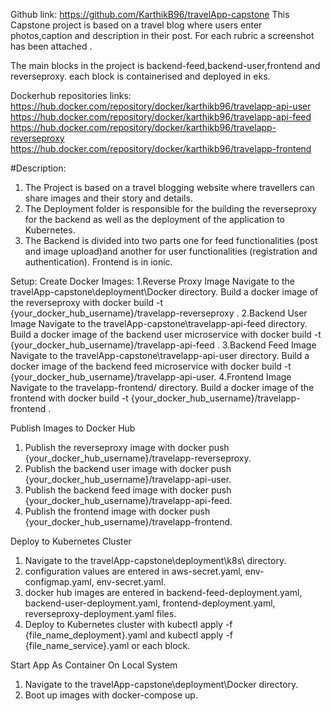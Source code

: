 Github link: https://github.com/KarthikB96/travelApp-capstone
This Capstone project is based on a travel blog where users enter photos,caption and description in their post. For each rubric a screenshot has been attached .

The main blocks in the project is backend-feed,backend-user,frontend and reverseproxy. each block is containerised and deployed in eks.

Dockerhub repositories links:
https://hub.docker.com/repository/docker/karthikb96/travelapp-api-user
https://hub.docker.com/repository/docker/karthikb96/travelapp-api-feed
https://hub.docker.com/repository/docker/karthikb96/travelapp-reverseproxy
https://hub.docker.com/repository/docker/karthikb96/travelapp-frontend

#Description:
1. The Project is based on a travel blogging website where travellers can share images and their story and details.
2. The Deployment folder is responsible for the building the reverseproxy for the backend as well as the deployment of the application to Kubernetes.
3. The Backend is divided into two parts one for feed functionalities (post and image upload)and another for user functionalities (registration and authentication). Frontend is in ionic.

Setup:
Create Docker Images:
1.Reverse Proxy Image
Navigate to the travelApp-capstone\deployment\Docker directory.
Build a docker image of the reverseproxy with docker build -t {your_docker_hub_username}/travelapp-reverseproxy .
2.Backend User Image
Navigate to the travelApp-capstone\travelapp-api-feed directory.
Build a docker image of the backend user microservice with docker build -t {your_docker_hub_username}/travelapp-api-feed .
3.Backend Feed Image
Navigate to the travelApp-capstone\travelapp-api-user directory.
Build a docker image of the backend feed microservice with docker build -t {your_docker_hub_username}/travelapp-api-user.
4.Frontend Image
Navigate to the travelapp-frontend/ directory.
Build a docker image of the frontend with docker build -t {your_docker_hub_username}/travelapp-frontend .

Publish Images to Docker Hub
1. Publish the reverseproxy image with docker push {your_docker_hub_username}/travelapp-reverseproxy.
2. Publish the backend user image with docker push {your_docker_hub_username}/travelapp-api-user.
3. Publish the backend feed image with docker push {your_docker_hub_username}/travelapp-api-feed.
4. Publish the frontend image with docker push {your_docker_hub_username}/travelapp-frontend.

Deploy to Kubernetes Cluster
1. Navigate to the travelApp-capstone\deployment\k8s\ directory.
2. configuration values are entered in aws-secret.yaml, env-configmap.yaml, env-secret.yaml.
3. docker hub images are entered in backend-feed-deployment.yaml, backend-user-deployment.yaml, frontend-deployment.yaml, reverseproxy-deployment.yaml files.
4. Deploy to Kubernetes cluster with kubectl apply -f {file_name_deployment}.yaml and kubectl apply -f {file_name_service}.yaml or each block.

Start App As Container On Local System
1. Navigate to the travelApp-capstone\deployment\Docker directory.
2. Boot up images with docker-compose up.



